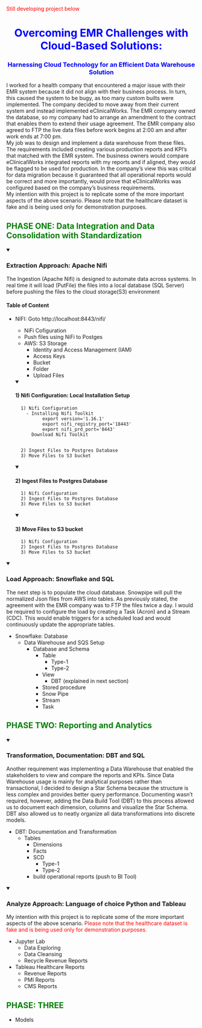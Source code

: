 <span style="color: red;">Still developing project below</span>


# <font color=blue><center>Overcoming EMR Challenges with Cloud-Based Solutions:</center></font>
### <font color=blue><center>Harnessing Cloud Technology for an Efficient Data Warehouse Solution</center></font>
I worked for a health company that encountered a major issue with their EMR system because it did not align with their business process. In turn, this caused the system to be bugy, as too many custom builts were implemented. The company decided to move away from their current system and instead implemented eClinicalWorks. The EMR company owned the database, so my company had to arrange an amendment to the contract that enables them to extend their usage agreement. The EMR company also agreed to FTP the live data files before work begins at 2:00 am and after work ends at 7:00 pm.  
My job was to design and implement a data warehouse from these files. The requirements included creating various production reports and KPI’s that matched with the EMR system. The business owners would compare eClinicalWorks integrated reports with my reports and if aligned, they would be flagged to be used for production. In the company’s view this was critical for data migration because it guaranteed that all operational reports would be correct and more importantly, would prove that eClinicalWorks was configured based on the company’s business requirements.  
My intention with this project is to replicate some of the more important aspects of the above scenario. Please note that the healthcare dataset is fake and is being used only for demonstration purposes. 

## <font color=green><left>PHASE ONE: Data Integration and Data Consolidation with Standardization </left></font>

<details open>
    
<summary>
    
### Extraction Approach: Apache Nifi
</summary>

<p>
The Ingestion (Apache Nifi) is designed to automate data across systems. In real time it will load (PutFile) the files into a local database (SQL Server) before pushing the files to the cloud storage(S3) environment
</p>

#### Table of Content
- NIFI: Goto http://localhost:8443/nifi/
    - NiFi Cofiguration
    - Push files using NiFi to Postges    
    - AWS: S3 Storage
        - Identity and Access Management (IAM)
        - Access Keys
        - Bucket
        - Folder
        - Upload Files
          
    <details open>
    
    <summary>
    
    #### 1) Nifi Configuration: Local Installation Setup
    </summary>
    
        1) Nifi Configuration
          - Installing Nifi Toolkit
                export version='1.16.1'
                export nifi_registry_port='18443'
                export nifi_prd_port='8443'
            Download Nifi Toolkit
                        
  
        2) Ingest Files to Postgres Database
        3) Move Files to S3 bucket
    </details>
  <details open>
    
    <summary>
    
    #### 2) Ingest Files to Postgres Database
    </summary>
    
        1) Nifi Configuration
        2) Ingest Files to Postgres Database
        3) Move Files to S3 bucket
    </details>
  <details open>
    
    <summary>
    
     #### 3) Move Files to S3 bucket
    </summary>
    
        1) Nifi Configuration
        2) Ingest Files to Postgres Database
        3) Move Files to S3 bucket
    </details>
    
  
</details>


<details open>
    
<summary>
    
### Load Approach: Snowflake and SQL
</summary>

<p>
 The next step is to populate the cloud database. Snowpipe will pull the normalized Json files from AWS into tables. As previously stated, the agreement with the EMR company was to FTP the files twice a day. 
    I would be required to configure the load by creating a Task (Acron) and a Stream (CDC). This would enable triggers for a scheduled load and would continuously update the appropriate tables.
</p>

- Snowflake: Database
    - Data Warehouse and SQS Setup
        - Database and Schema
            - Table
                - Type-1
                - Type-2
            - View
                - DBT (explained in next section)
            - Stored procedure
            - Snow Pipe
            - Stream
            - Task

</details>

## <font color=green><left>PHASE TWO: Reporting and Analytics </left></font>
<details open>
    
<summary>
    
### Transformation, Documentation: DBT and SQL
</summary>

<p>
 Another requirement was implementing a Data Warehouse that enabled the stakeholders to view and compare the reports and KPIs. Since Data Warehouse usage is mainly for analytical purposes rather than transactional, I decided to design a Star Schema because the structure is less complex and provides better query performance. Documenting wasn’t required, however, adding the Data Build Tool (DBT) to this process allowed us to document each dimension, columns and visualize the Star Schema. DBT also allowed us to neatly organize all data transformations into discrete models.  
</p>

- DBT: Documentation and Transformation
    - Tables
        - Dimensions
        - Facts
        - SCD
            - Type-1
            - Type-2
        - build operational reports (push to BI Tool)
      
</details>

<details open>
    
<summary>
    
### Analyze Approach: Language of choice Python and Tableau
</summary>

<p>
My intention with this project is to replicate some of the more important aspects of the above scenario. <font color=red>Please note that the healthcare dataset is fake and is being used only for demonstration purposes. </font>
</p>

- Jupyter Lab
    - Data Exploring
    - Data Cleansing
    - Recycle Revenue Reports
 - Tableau Healthcare Reports
    - Revenue Reports 
    - PMI Reports  
    - CMS Reports

</details>

## <font color=green><left>PHASE: THREE </left></font>
* Models


